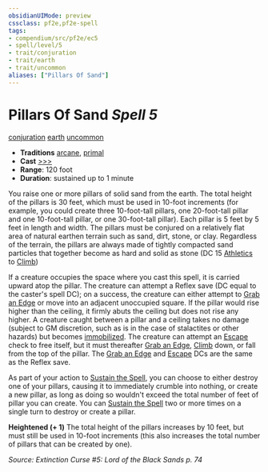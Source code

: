 ```yaml
---
obsidianUIMode: preview
cssclass: pf2e,pf2e-spell
tags:
- compendium/src/pf2e/ec5
- spell/level/5
- trait/conjuration
- trait/earth
- trait/uncommon
aliases: ["Pillars Of Sand"]
---
```

# Pillars Of Sand *Spell 5*   
[conjuration](rules/traits/conjuration.md "Conjuration School Trait")  [earth](rules/traits/earth.md "Earth Energy & Element Trait")  [uncommon](rules/traits/uncommon.md "Uncommon Rarity Trait")  

- **Traditions** [arcane](rules/traits/arcane.md "Arcane Tradition Trait"), [primal](rules/traits/primal.md "Primal Tradition Trait")
- **Cast** [>>>](rules/core-rulebook/chapter-9-playing-the-game.md#Actions "Three-Action") 
- **Range**: 120 foot
- **Duration**: sustained up to 1 minute

You raise one or more pillars of solid sand from the earth. The total height of the pillars is 30 feet, which must be used in 10-foot increments (for example, you could create three 10-foot-tall pillars, one 20-foot-tall pillar and one 10-foot-tall pillar, or one 30-foot-tall pillar). Each pillar is 5 feet by 5 feet in length and width. The pillars must be conjured on a relatively flat area of natural earthen terrain such as sand, dirt, stone, or clay. Regardless of the terrain, the pillars are always made of tightly compacted sand particles that together become as hard and solid as stone (DC 15 [Athletics](compendium/skills.md#Athletics) to [Climb](rules/actions/climb.md))

If a creature occupies the space where you cast this spell, it is carried upward atop the pillar. The creature can attempt a Reflex save (DC equal to the caster's spell DC); on a success, the creature can either attempt to [Grab an Edge](rules/actions/grab-an-edge.md) or move into an adjacent unoccupied square. If the pillar would rise higher than the ceiling, it firmly abuts the ceiling but does not rise any higher. A creature caught between a pillar and a ceiling takes no damage (subject to GM discretion, such as is in the case of stalactites or other hazards) but becomes [immobilized](rules/conditions.md#Immobilized). The creature can attempt an [Escape](rules/actions/escape.md) check to free itself, but it must thereafter [Grab an Edge](rules/actions/grab-an-edge.md), [Climb](rules/actions/climb.md) down, or fall from the top of the pillar. The [Grab an Edge](rules/actions/grab-an-edge.md) and [Escape](rules/actions/escape.md) DCs are the same as the Reflex save.

As part of your action to [Sustain the Spell](rules/actions/sustain-a-spell.md), you can choose to either destroy one of your pillars, causing it to immediately crumble into nothing, or create a new pillar, as long as doing so wouldn't exceed the total number of feet of pillar you can create. You can [Sustain the Spell](rules/actions/sustain-a-spell.md) two or more times on a single turn to destroy or create a pillar.

**Heightened (+ 1)** The total height of the pillars increases by 10 feet, but must still be used in 10-foot increments (this also increases the total number of pillars that can be created by one).

*Source: Extinction Curse #5: Lord of the Black Sands p. 74*